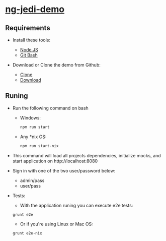 # [ng-jedi-demo](https://github.com/jediproject/ng-jedi-demo)

## Requirements

* Install these tools:
	- [Node.JS](https://nodejs.org/download)
	- [Git Bash](https://git-scm.com/downloads)

* Download or Clone the demo from Github:
	- [Clone](https://github.com/jediproject/generator-jedi.git)
	- [Download](https://github.com/jediproject/generator-jedi/archive/master.zip)

## Runing

* Run the following command on bash
    * Windows:
        ```bash
        npm run start
        ```
        
    * Any *nix OS:
        ```bash
        npm run start-nix
        ```

* This command will load all projects dependencies, initialize mocks, and start application on http://localhost:8080

* Sign in with one of the two user/password below:
	- admin/pass
	- user/pass

* Tests:
    - With the application runing you can execute e2e tests:
	```bash
	grunt e2e
	```
    
    - Or if you're using Linux or Mac OS:
    ```bash
	grunt e2e-nix
	```

